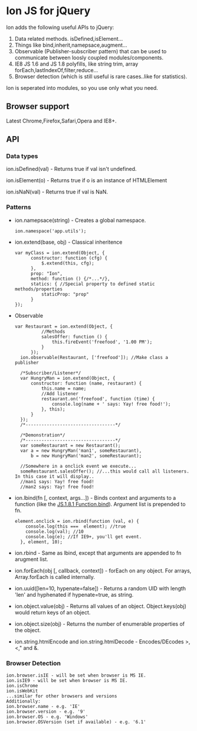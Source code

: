 # Ion JS for jQuery

Ion adds the following useful APIs to jQuery:

1. Data related methods. isDefined,isElement...
2. Things like bind,inherit,namepsace,augment...
3. Observable (Publisher-subscriber pattern) that can be used to communicate between loosly coupled modules/components.
3. IE8 JS 1.6 and JS 1.8 polyfills, like string trim, array forEach,lastIndexOf,filter,reduce...
4. Browser detection (which is still useful is rare cases..like for statistics).

Ion is seperated into modules, so you use only what you need.

## Browser support

Latest Chrome,Firefox,Safari,Opera and IE8+.

## API

### Data types

ion.isDefined(val) - Returns true if val isn't undefined.

ion.isElement(o) - Returns true if o is an instance of HTMLElement

ion.isNaN(val) - Returns true if val is NaN.

### Patterns

* ion.namepsace(string) - Creates a global namespace.

  ``ion.namespace('app.utils');``

* ion.extend(base, obj) - Classical inheritence

    <pre><code>var myClass = ion.extend(Object, {
        constructor: function (cfg) {
            $.extend(this, cfg);
        },
        prop: "Ion",
        method: function () {/*...*/},
        statics: { //Special property to defined static methods/properties
            staticProp: "prop"
        }
  });</code></pre>

* Observable

    <pre><code>var Restaurant = ion.extend(Object, {
            //Methods
            salesOffer: function () {
                this.fireEvent('freefood', '1.00 PM');
            }
        });
    ion.observable(Restaurant, ['freefood']); //Make class a publisher

    /*Subscriber/Listener*/
    var HungryMan = ion.extend(Object, {
        constructor: function (name, restaurant) {
            this.name = name;
            //Add listener
            restaurant.on('freefood', function (time) {
                console.log(name + ' says: Yay! free food!');
            }, this);
        }
    });
    /*----------------------------------*/

    /*Demonstration*/
    /*----------------------------------*/
    var someRestaurant = new Restaurant();
    var a = new HungryMan('man1', someRestaurant),
        b = new HungryMan('man2', someRestaurant);

    //Somewhere in a onclick event we execute...
    someRestaurant.salesOffer(); //...this would call all listeners. In this case it will display..
    //man1 says: Yay! free food!
    //man2 says: Yay! free food!</code></pre>

* ion.lbind(fn [, context, args...]) - Binds context and arguments to a function (like the [JS.1.8.1 Function.bind](https://developer.mozilla.org/en-US/docs/JavaScript/Reference/Global_Objects/Function/bind)). Argument list is prepended to fn.

    <pre><code>element.onclick = ion.rbind(function (val, e) {
      console.log(this ===  element); //true
      console.log(val); //10
      console.log(e); //If IE9+, you'll get event.
    }, element, 10);</code></pre>

* ion.rbind - Same as lbind, except that arguments are appended to fn arugment list.

* ion.forEach(obj [, callback, context]) - forEach on any object. For arrays, Array.forEach is called internally.
* ion.uuid([len=10, hypenate=false]) - Returns a random UID with length 'len' and hyphenated if hypenate=true, as string.
* ion.object.value(obj) - Returns all values of an object. Object.keys(obj) would return keys of an object.
* ion.object.size(obj) - Returns the number of enumerable properties of the object.
* ion.string.htmlEncode and ion.string.htmlDecode - Encodes/DEcodes >,<," and &.

### Browser Detection

<pre><code>ion.browser.isIE - will be set when browser is MS IE.
ion.isIE9 - will be set when browser is MS IE.
ion.isChrome
ion.isWebKit
...similar for other browsers and versions
Additionally:
ion.browser.name - e.g. 'IE'
ion.browser.version - e.g. '9'
ion.browser.OS - e.g. 'Windows'
ion.browser.OSVersion (set if available) - e.g. '6.1'
</code></pre>
